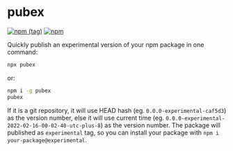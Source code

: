 # pubex

[![npm (tag)](https://img.shields.io/npm/v/pubex/latest?style=flat-square)](https://www.npmjs.com/package/pubex)
[![npm](https://img.shields.io/npm/dm/pubex?style=flat-square)](https://www.npmjs.com/package/pubex)

Quickly publish an experimental version of your npm package in one command:

```bash
npx pubex
```

or:

```bash
npm i -g pubex
pubex
```

If it is a git repository, it will use HEAD hash (eg. `0.0.0-experimental-caf5d3`) as the version number, else it will use current time (eg. `0.0.0-experimental-2022-02-16-00-02-40-utc-plus-8`) as the version number. The package will published as `experimental` tag, so you can install your package with `npm i your-package@experimental`.
